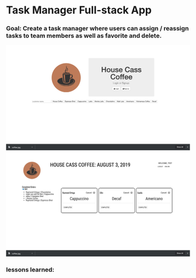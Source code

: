 # Task Manager Full-stack App

### Goal: Create a task manager where users can assign / reassign tasks to team members as well as favorite and delete.

![alt tag](public/img/H1.png)
![alt tag](public/img/H2.png)

### lessons learned:
```

```
